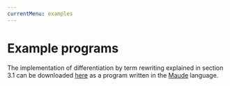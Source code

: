 ```yaml
---
currentMenu: examples
---
```


# Example programs

The implementation of differentiation by term rewriting explained in section 3.1 can be downloaded [here](http://github.com/khinsen/computation-in-science/blob/master/examples/differentiation.maude) as a program written in the [Maude](http://maude.cs.illinois.edu/) language.
